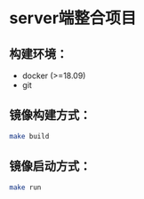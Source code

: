 # server端整合项目

## 构建环境：

- docker (>=18.09)
- git

## 镜像构建方式：

```bash
make build
```

## 镜像启动方式：

```bash
make run
```

